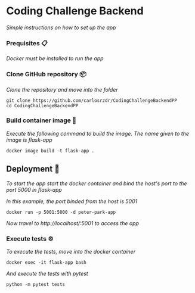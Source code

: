 # Coding Challenge Backend

_Simple instructions on how to set up the app_

### Prequisites 📋

_Docker must be installed to run the app_

### Clone GitHub repository 📦

_Clone the repository and move into the folder_

```
git clone https://github.com/carlosrzdr/CodingChallengeBackendPP
cd CodingChallengeBackendPP
```

### Build container image 🔧

_Execute the following command to build the image. The name given to the image is flask-app_

```
docker image build -t flask-app .
```


## Deployment 🚀

_To start the app start the docker container and bind the host's port to the port 5000 in flask-app_

_In this example, the port binded from the host is 5001_

```
docker run -p 5001:5000 -d peter-park-app
```

_Now travel to http://localhost/:5001 to access the app_

### Execute tests ⚙️

_To execute the tests, move into the docker container_

```
docker exec -it flask-app bash
```

_And execute the tests with pytest_

```
python -m pytest tests
```